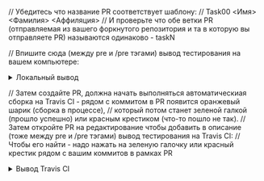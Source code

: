 // Убедитесь что название PR соответствует шаблону:
// Task00 <Имя> <Фамилия> <Аффиляция>
// И проверьте что обе ветки PR (отправляемая из вашего форкнутого репозитория и та в которую вы отправляете PR) называются одинаково - taskN

// Впишите сюда (между pre и /pre тэгами) вывод тестирования на вашем компьютере:

<details><summary>Локальный вывод</summary><p>

<pre>
$ ./enumDevices
Number of OpenCL platforms: 1
Platform #1/1
    Platform name: 
The command "./enumDevices" exited with 0.
</pre>

</p></details>

// Затем создайте PR, должна начать выполняться автоматическиая сборка на Travis CI - рядом с коммитом в PR появится оранжевый шарик (сборка в процессе),
// который потом станет зеленой галкой (прошло успешно) или красным крестиком (что-то пошло не так).
// Затем откройте PR на редактирование чтобы добавить в описание (тоже между pre и /pre тэгами) вывод тестирования на Travis CI:
// Чтобы его найти - надо нажать на зеленую галочку или красный крестик рядом с вашим коммитов в рамках PR

<details><summary>Вывод Travis CI</summary><p>

<pre>
$ ./enumDevices
Number of OpenCL platforms: 1
Platform #1/1
    Platform name: 
The command "./enumDevices" exited with 0.
</pre>

</p></details>

